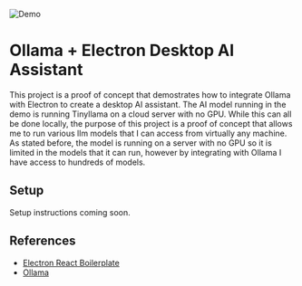 ![Demo](./readme-assets/demo.gif)

# Ollama + Electron Desktop AI Assistant

This project is a proof of concept that demostrates how to integrate Ollama with Electron to create a desktop AI assistant. The AI model running in the demo is running Tinyllama on a cloud server with no GPU. While this can all be done locally, the purpose of this project is a proof of concept that allows me to run various llm models that I can access from virtually any machine. As stated before, the model is running on a server with no GPU so it is limited in the models that it can run, however by integrating with Ollama I have access to hundreds of models.

## Setup

Setup instructions coming soon.

## References

 - [Electron React Boilerplate](https://github.com/electron-react-boilerplate/electron-react-boilerplate)
 - [Ollama](https://github.com/ollama/ollama)